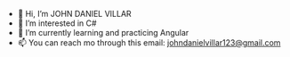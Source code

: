  - 👋 Hi, I’m JOHN DANIEL VILLAR
 - 👀 I’m interested in C#
 - 🌱 I’m currently learning and practicing Angular
 - 📫 You can reach mo through this email: johndanielvillar123@gmail.com

<!---
johnvillar41/johnvillar41 is a ✨ special ✨ repository because its `README.md` (this file) appears on your GitHub profile.
You can click the Preview link to take a look at your changes.
--->
